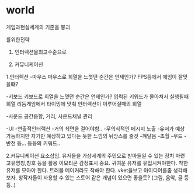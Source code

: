 # world
게임과현실세계의 기준을 붕괴

를위한전략
1. 인터렉션을최고수준으로

2. 커뮤니케이션



1.인터렉션
 -마우스
  마우스로 희열을 느꼇던 순간은 언제인가?
  FPS등에서 에임이 잘맞을떄?
  
 -키보드
  키보드로 희열을 느꼇던 순간은 언제인가?
  입력된 키워드가 몰아쳐서 실행될때 희열
  리듬게임에서 타이밍에 맞춰 인터렉션이 이루어질때의 희열
 
 -사운드
  공간음향, 거리, 사운드채널 관리
  
 -UI
 -연출적인터랙션
 -거의 최면을 걸어야함..
 -무의식적인 메시지 노출
 -유저가 예상 가능하지만 자기만 예상하고 있다는 듯한 느낌의 뉘앙스를 줄것
 -꺠달음
 -초월
 -무드
 -반전 등...
 등등의 키워드..
 
 
2.커뮤니케이션
 요소삽입. 유저들을 가상세계의 주민으로 받아들일 수 있는 장치 마련
 고유명칭,칭호 등을 활용
 이모티콘 감정표시 중요.
 귀여운 유저를 유입시켜야한다.
 착한 유저를 모아야 한다.
 트러블 메이커라도 착해야 한다.
 vket을보고 아이디어를좀 생각해보자.
 창작자들이 사용할 수 있는 스토어 같은 개념이 있으면 좋을듯?
 (그림, 음악, 글 등등..)
 

